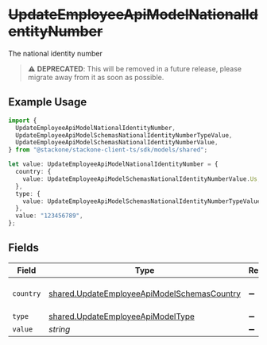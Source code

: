 # ~~UpdateEmployeeApiModelNationalIdentityNumber~~

The national identity number

> :warning: **DEPRECATED**: This will be removed in a future release, please migrate away from it as soon as possible.

## Example Usage

```typescript
import {
  UpdateEmployeeApiModelNationalIdentityNumber,
  UpdateEmployeeApiModelSchemasNationalIdentityNumberTypeValue,
  UpdateEmployeeApiModelSchemasNationalIdentityNumberValue,
} from "@stackone/stackone-client-ts/sdk/models/shared";

let value: UpdateEmployeeApiModelNationalIdentityNumber = {
  country: {
    value: UpdateEmployeeApiModelSchemasNationalIdentityNumberValue.Us,
  },
  type: {
    value: UpdateEmployeeApiModelSchemasNationalIdentityNumberTypeValue.Ssn,
  },
  value: "123456789",
};
```

## Fields

| Field                                                                                                             | Type                                                                                                              | Required                                                                                                          | Description                                                                                                       | Example                                                                                                           |
| ----------------------------------------------------------------------------------------------------------------- | ----------------------------------------------------------------------------------------------------------------- | ----------------------------------------------------------------------------------------------------------------- | ----------------------------------------------------------------------------------------------------------------- | ----------------------------------------------------------------------------------------------------------------- |
| `country`                                                                                                         | [shared.UpdateEmployeeApiModelSchemasCountry](../../../sdk/models/shared/updateemployeeapimodelschemascountry.md) | :heavy_minus_sign:                                                                                                | The country code                                                                                                  |                                                                                                                   |
| `type`                                                                                                            | [shared.UpdateEmployeeApiModelType](../../../sdk/models/shared/updateemployeeapimodeltype.md)                     | :heavy_minus_sign:                                                                                                | N/A                                                                                                               |                                                                                                                   |
| `value`                                                                                                           | *string*                                                                                                          | :heavy_minus_sign:                                                                                                | N/A                                                                                                               | 123456789                                                                                                         |